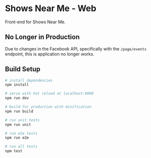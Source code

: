 # Shows Near Me - Web

Front-end for Shows Near Me.

## No Longer in Production

Due to changes in the Facebook API, specifically with the `/page/events`
endpoint, this is application no longer works.

## Build Setup

```bash
# install dependencies
npm install

# serve with hot reload at localhost:8080
npm run dev

# build for production with minification
npm run build

# run unit tests
npm run unit

# run e2e tests
npm run e2e

# run all tests
npm test
```
